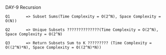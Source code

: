 DAY-9 Recursion  

    Q1       => Subset Sums(Time Complexity = O(2^N), Space Complexity = O(N))

    Q2       => Unique Subsets ??????????????(Time Complexity = O(2^N), Space Complexity = O(2^N)

    Q3       => Return Subsets Sum to K ????????? (Time Complexity = O((2^N)*N), Space Complexity = O((2^N)*N))

